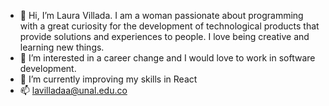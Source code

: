 - 👋 Hi, I’m Laura Villada. I am a woman passionate about programming with a great curiosity for the development of technological products that provide solutions and experiences to people. I love being creative and learning new things.
- 👀 I’m interested in a career change and I would love to work in software development. 
- 🌱 I’m currently improving my skills in React
- 📫 lavilladaa@unal.edu.co

<!---
lavilladaa/lavilladaa is a ✨ special ✨ repository because its `README.md` (this file) appears on your GitHub profile.
You can click the Preview link to take a look at your changes.
--->
